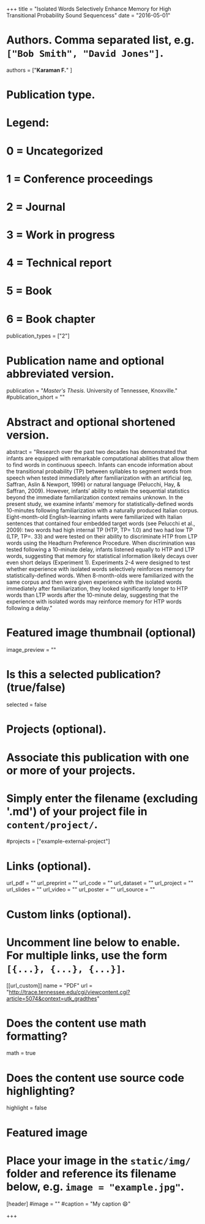 +++
title = "Isolated Words Selectively Enhance Memory for High Transitional Probability Sound Sequencess"
date = "2016-05-01"

# Authors. Comma separated list, e.g. `["Bob Smith", "David Jones"]`.
authors = ["**Karaman F.**" ]


# Publication type.
# Legend:
# 0 = Uncategorized
# 1 = Conference proceedings
# 2 = Journal
# 3 = Work in progress
# 4 = Technical report
# 5 = Book
# 6 = Book chapter
publication_types = ["2"]

# Publication name and optional abbreviated version.
publication = "*Master's Thesis.* University of Tennessee, Knoxville."
#publication_short = ""

# Abstract and optional shortened version.
abstract = "Research over the past two decades has demonstrated that infants are equipped with remarkable computational abilities that allow them to find words in continuous speech. Infants can encode information about the transitional probability (TP) between syllables to segment words from speech when tested immediately after familiarization with an artificial (eg, Saffran, Aslin & Newport, 1996) or natural language (Pelucchi, Hay, & Saffran, 2009). However, infants’ ability to retain the sequential statistics beyond the immediate familiarization context remains unknown. In the present study, we examine infants’ memory for statistically-defined words 10-minutes following familiarization with a naturally produced Italian corpus. Eight-month-old English-learning infants were familiarized with Italian sentences that contained four embedded target words (see Pelucchi et al., 2009): two words had high internal TP (HTP, TP= 1.0) and two had low TP (LTP, TP=. 33) and were tested on their ability to discriminate HTP from LTP words using the Headturn Preference Procedure. When discrimination was tested following a 10-minute delay, infants listened equally to HTP and LTP words, suggesting that memory for statistical information likely decays over even short delays (Experiment 1). Experiments 2-4 were designed to test whether experience with isolated words selectively reinforces memory for statistically-defined words. When 8-month-olds were familiarized with the same corpus and then were given experience with the isolated words immediately after familiarization, they looked significantly longer to HTP words than LTP words after the 10-minute delay, suggesting that the experience with isolated words may reinforce memory for HTP words following a delay."

# Featured image thumbnail (optional)
image_preview = ""

# Is this a selected publication? (true/false)
selected = false

# Projects (optional).
#   Associate this publication with one or more of your projects.
#   Simply enter the filename (excluding '.md') of your project file in `content/project/`.
#projects = ["example-external-project"]

# Links (optional).
url_pdf = ""
url_preprint = ""
url_code = ""
url_dataset = ""
url_project = ""
url_slides = ""
url_video = ""
url_poster = ""
url_source = ""

# Custom links (optional).
#   Uncomment line below to enable. For multiple links, use the form `[{...}, {...}, {...}]`.
[[url_custom]]
name = "PDF"
url = "http://trace.tennessee.edu/cgi/viewcontent.cgi?article=5074&context=utk_gradthes"

# Does the content use math formatting?
math = true

# Does the content use source code highlighting?
highlight = false
  
# Featured image
# Place your image in the `static/img/` folder and reference its filename below, e.g. `image = "example.jpg"`.
[header]
#image = ""
#caption = "My caption :smile:"

+++


